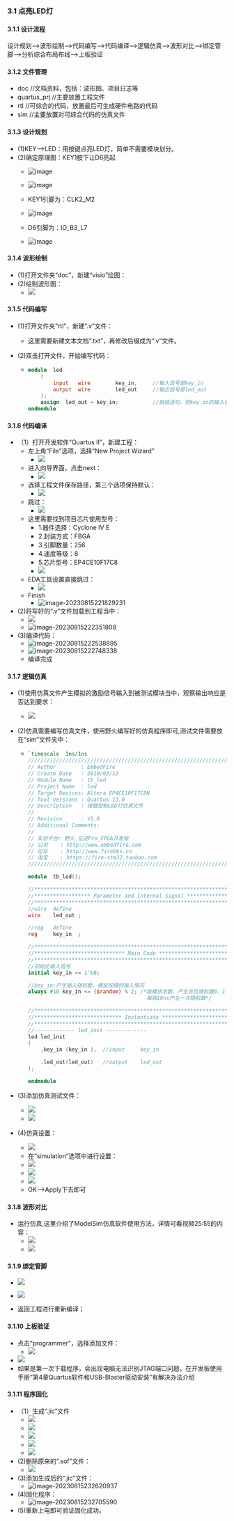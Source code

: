 ### 3.1 点亮LED灯

#### 3.1.1 设计流程

​	设计规划-->波形绘制-->代码编写-->代码编译-->逻辑仿真-->波形对比-->绑定管脚-->分析综合布局布线-->上板验证

#### 3.1.2 文件管理

* doc				//文档资料，包括：波形图、项目日志等
* quartus_prj     //主要放置工程文件
* rtl                 //可综合的代码，放置最后可生成硬件电路的代码
* sim               //主要放置对可综合代码的仿真文件

#### 3.1.3 设计规划

* (1)KEY-->LED：用按键点亮LED灯，简单不需要模块划分。
* (2)确定原理图：KEY1按下让D6亮起
  * ![image](https://github.com/user-attachments/assets/9c249afc-3cc3-4371-a275-1a3686c4525f)

  * ![image](https://github.com/user-attachments/assets/97023c7d-83cb-49b3-9f18-43b176fff62b)

  * KEY1引脚为：CLK2_M2
  * ![image](https://github.com/user-attachments/assets/a9131b5f-2012-4524-95b3-613acfcb5ad5)

  * D6引脚为：IO_B3_L7
  * ![image](https://github.com/user-attachments/assets/4a2b9ae1-559c-46c3-b457-92bf87441cfa)


#### 3.1.4 波形绘制

* (1)打开文件夹“doc”，新建“visio”绘图：
* (2)绘制波形图：
  * ![](https://pic.imgdb.cn/item/64db7fb6661c6c8e549665bd.jpg)

#### 3.1.5 代码编写

* (1)打开文件夹“rtl”，新建“.v”文件：

  * 这里需要新建文本文档“.txt”，再修改后缀成为“.v”文件。

* (2)双击打开文件，开始编写代码：

  * ``` verilog
    module	led
        (
            input	wire		key_in,		//输入信号是key_in
            output	wire		led_out		//输出信号是led_out
        );
        assign	led_out = key_in;			//赋值语句，把key_in的输入信号赋给led_out输出信号
    endmodule
    ```

#### 3.1.6 代码编译

* （1）打开开发软件“Quartus II”，新建工程：
  * 左上角“File”选项，选择“New Project Wizard”
    * ![](https://pic.imgdb.cn/item/64db840f661c6c8e54a1d31e.jpg)
  * 进入向导界面，点击next：
    * ![](https://pic.imgdb.cn/item/64db84b8661c6c8e54a397a4.jpg)
  * 选择工程文件保存路径，第三个选项保持默认：
    * ![](https://pic.imgdb.cn/item/64db8557661c6c8e54a58d94.jpg)
  * 跳过：
    * ![](https://pic.imgdb.cn/item/64db86a2661c6c8e54a9074a.jpg)
  * 这里需要找到项目芯片使用型号：
    * 1.器件选择：Cyclone IV E
    * 2.封装方式：FBGA
    * 3.引脚数量：256
    * 4.速度等级：8
    * 5.芯片型号：EP4CE10F17C8
    * ![](https://pic.imgdb.cn/item/64db8719661c6c8e54aa4fae.jpg)
  * EDA工具设置直接跳过：
    * ![](https://pic.imgdb.cn/item/64db890e661c6c8e54affc62.jpg)
  * Finish
    * ![image-20230815221829231](C:\Users\10482\AppData\Roaming\Typora\typora-user-images\image-20230815221829231.png)
* (2)将写好的“.v”文件加载到工程当中：
  * ![](https://pic.imgdb.cn/item/64db89c4661c6c8e54b1f8c5.jpg)
  * ![image-20230815222351808](C:\Users\10482\AppData\Roaming\Typora\typora-user-images\image-20230815222351808.png)
* (3)编译代码：
  * ![image-20230815222538895](C:\Users\10482\AppData\Roaming\Typora\typora-user-images\image-20230815222538895.png)
  * ![image-20230815222748338](C:\Users\10482\AppData\Roaming\Typora\typora-user-images\image-20230815222748338.png)
  * 编译完成

#### 3.1.7 逻辑仿真

* (1)使用仿真文件产生模拟的激励信号输入到被测试模块当中，观察输出响应是否达到要求：

  * ![](https://pic.imgdb.cn/item/64db8bcc661c6c8e54b74a40.jpg)

* (2)仿真需要编写仿真文件，使用野火编写好的仿真程序即可,测试文件需要放在“sim”文件夹中：

  * ``` verilog
    `timescale  1ns/1ns
    ///////////////////////////////////////////////////////////////////////////
    // Author        : EmbedFire
    // Create Date   : 2019/03/12
    // Module Name   : tb_led
    // Project Name  : led
    // Target Devices: Altera EP4CE10F17C8N
    // Tool Versions : Quartus 13.0
    // Description   : 按键控制LED灯仿真文件
    //
    // Revision      : V1.0
    // Additional Comments:
    // 
    // 实验平台: 野火_征途Pro_FPGA开发板
    // 公司    : http://www.embedfire.com
    // 论坛    : http://www.firebbs.cn
    // 淘宝    : https://fire-stm32.taobao.com
    //////////////////////////////////////////////////////////////////////////
    
    module  tb_led();
    
    //********************************************************************//
    //****************** Parameter and Internal Signal *******************//
    //********************************************************************//
    //wire  define
    wire    led_out ;
    
    //reg   define
    reg     key_in  ;
    
    //********************************************************************//
    //***************************** Main Code ****************************//
    //********************************************************************//
    //初始化输入信号
    initial key_in <= 1'b0;
    
    //key_in:产生输入随机数，模拟按键的输入情况
    always #10 key_in <= {$random} % 2; /*取模求余数，产生非负随机数0、1
                                          每隔10ns产生一次随机数*/
    
    //********************************************************************//
    //**************************** Instantiate ***************************//
    //********************************************************************//
    //------------- led_inst -------------
    led led_inst
    (
        .key_in (key_in ),  //input     key_in
    
        .led_out(led_out)   //output    led_out
    );
    
    endmodule
    
    ```

* (3)添加仿真测试文件：

  * ![](https://pic.imgdb.cn/item/64db89c4661c6c8e54b1f8c5.jpg)
  * ![](https://pic.imgdb.cn/item/64db8daf661c6c8e54bc538b.jpg)

* (4)仿真设置：

  * ![](https://pic.imgdb.cn/item/64db8e21661c6c8e54bd8e0e.jpg)
  * 在“simulation”选项中进行设置：
  * ![](https://pic.imgdb.cn/item/64db8f67661c6c8e54c0fe77.jpg)
  * ![](https://pic.imgdb.cn/item/64db8f45661c6c8e54c09be3.jpg)
  * ![](https://pic.imgdb.cn/item/64db900e661c6c8e54c2ce27.jpg)
  * OK-->Apply下去即可

#### 3.1.8 波形对比

* 运行仿真,这里介绍了ModelSim仿真软件使用方法，详情可看视频25:55的内容：
  * ![](https://pic.imgdb.cn/item/64db90fd661c6c8e54c53a13.jpg)
  * ![](https://pic.imgdb.cn/item/64db934d661c6c8e54cb7276.jpg)

#### 3.1.9 绑定管脚

* ![](https://pic.imgdb.cn/item/64db9396661c6c8e54cc30b3.jpg)
* ![](https://pic.imgdb.cn/item/64db93f8661c6c8e54cd3ba4.jpg)

* 返回工程进行重新编译；

#### 3.1.10 上板验证

* 点击“programmer”，选择添加文件：
  * ![](https://pic.imgdb.cn/item/64db9521661c6c8e54d1163f.jpg)
* ![](https://pic.imgdb.cn/item/64db96b5661c6c8e54d761e5.jpg)
* 如果是第一次下载程序，会出现电脑无法识别JTAG端口问题，在开发板使用手册“第4章Quartus软件和USB-Blaster驱动安装”有解决办法介绍

#### 3.1.11 程序固化

* （1）生成“.jic”文件
  * ![](https://pic.imgdb.cn/item/64db9721661c6c8e54d9242b.jpg)
  * ![](https://pic.imgdb.cn/item/64db97b8661c6c8e54db895b.jpg)
  * ![](https://pic.imgdb.cn/item/64db980f661c6c8e54dcda36.jpg)
  * ![](https://pic.imgdb.cn/item/64db985d661c6c8e54de00f9.jpg)
  * ![](https://pic.imgdb.cn/item/64db9873661c6c8e54de5703.jpg)
* (2)删除原来的“.sof”文件：
  * ![](https://pic.imgdb.cn/item/64db98a9661c6c8e54df2235.jpg)
* (3)添加生成后的“.jic”文件：
  * ![image-20230815232620937](C:\Users\10482\AppData\Roaming\Typora\typora-user-images\image-20230815232620937.png)
* (4)固化程序：
  * ![image-20230815232705590](C:\Users\10482\AppData\Roaming\Typora\typora-user-images\image-20230815232705590.png)
* (5)重新上电即可验证固化成功。
